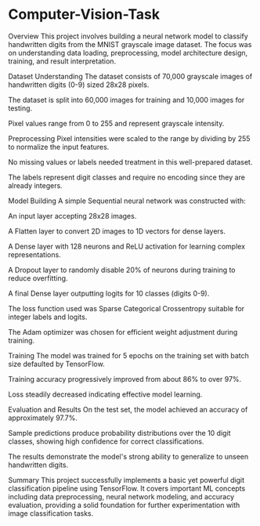 # Computer-Vision-Task

Overview
This project involves building a neural network model to classify handwritten digits from the MNIST grayscale image dataset. The focus was on understanding data loading, preprocessing, model architecture design, training, and result interpretation.

Dataset Understanding
The dataset consists of 70,000 grayscale images of handwritten digits (0-9) sized 28x28 pixels.

The dataset is split into 60,000 images for training and 10,000 images for testing.

Pixel values range from 0 to 255 and represent grayscale intensity.

Preprocessing
Pixel intensities were scaled to the range by dividing by 255 to normalize the input features.

No missing values or labels needed treatment in this well-prepared dataset.

The labels represent digit classes and require no encoding since they are already integers.

Model Building
A simple Sequential neural network was constructed with:

An input layer accepting 28x28 images.

A Flatten layer to convert 2D images to 1D vectors for dense layers.

A Dense layer with 128 neurons and ReLU activation for learning complex representations.

A Dropout layer to randomly disable 20% of neurons during training to reduce overfitting.

A final Dense layer outputting logits for 10 classes (digits 0-9).

The loss function used was Sparse Categorical Crossentropy suitable for integer labels and logits.

The Adam optimizer was chosen for efficient weight adjustment during training.

Training
The model was trained for 5 epochs on the training set with batch size defaulted by TensorFlow.

Training accuracy progressively improved from about 86% to over 97%.

Loss steadily decreased indicating effective model learning.

Evaluation and Results
On the test set, the model achieved an accuracy of approximately 97.7%.

Sample predictions produce probability distributions over the 10 digit classes, showing high confidence for correct classifications.

The results demonstrate the model's strong ability to generalize to unseen handwritten digits.

Summary
This project successfully implements a basic yet powerful digit classification pipeline using TensorFlow. It covers important ML concepts including data preprocessing, neural network modeling, and accuracy evaluation, providing a solid foundation for further experimentation with image classification tasks.
